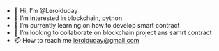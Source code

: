 - 👋 Hi, I’m @Leroiduday
- 👀 I’m interested in blockchain,  python
- 🌱 I’m currently learning on how to develop smart contract
- 💞️ I’m looking to collaborate on blockchain project ans samrt contract
- 📫 How to reach me leroiduday@gmail.com

<!---
Leroiduday/Leroiduday is a ✨ special ✨ repository because its `README.md` (this file) appears on your GitHub profile.
You can click the Preview link to take a look at your changes.
--->
